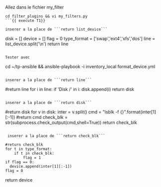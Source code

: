 Allez dans le fichier my_filter

```
cd filter_plugins && vi my_filters.py
```{{ execute T1}}

inserer a la place de ```return list_device``` 
```
   disk = []
   device = []
   flag = 0
   type_format = ['swap','ext4','xfs','dos']
   line = list_device.split('\n')
   return line
``` {{ copy }}   

Tester avec 
```
cd ~/tp-ansible &&
ansible-playbook -i inventory_local format_device.yml
```{{ execute T1}}

inserer a la place de ```return line``` 
```
   #return line
   for i in line:
     if 'Disk /' in i:
        disk.append(i)
   return disk
``` {{ copy }}

inserer a la place de ```return disk```
```
   #return disk
   for v in disk:
       inter = v.split()
       cmd = "lsblk -f {}".format(inter[1][:-1])
       #return cmd
       check_blk = str(subprocess.check_output(cmd,shell=True))
       return check_blk
``` {{copy}}
 
 inserer a la place de ```return check_blk```
 ```
    #return check_blk
    for t in type_format:
        if t in check_blk:
            flag = 1
    if flag == 0:
      device.append(inter[1][:-1])
    flag = 0
 return device
```{{ copy }}
